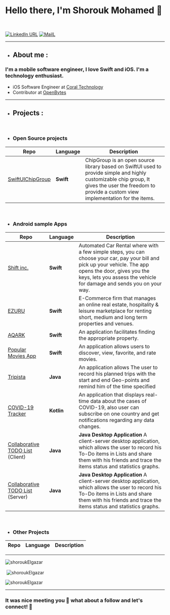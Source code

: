 # Hello there, I'm Shorouk Mohamed 👋


<br/>

<p align="center">

[![LinkedIn URL](https://img.shields.io/static/v1?color=blue&label=linkedin&logo=linkedin&logoColor=white&style=flat&message=Connect)](https://linkedin.com/in/shorouk-Elgazar)
[![MailL](https://img.shields.io/static/v1?color=blue&label=Gmail%20&logo=gmail&logoColor=white&style=flat&message=ReachME)](mailto:shorouk.mohamed93@gmail.com)

</p>

---

- ## About me :

### **I'm a mobile software engineer, I love Swift and iOS. I'm a technology enthusiast.**

- iOS Software Engineer at [Coral Technology](http://www.coral.io)
- Contributor at [OpenBytes](https://github.com/Open-Bytes)


---

- ## Projects :

<br/>

- ### Open Source projects

|       **Repo**            |   **Language** |   **Description**                                                                            |
| ------------------------- | ---------------|------------------------------------------------------------------------------------------------------------------------------------------------------------------|
|   [SwiftUIChipGroup](https://github.com/Open-Bytes/SwiftUIChipGroup.git)  |  **Swift** | ChipGroup is an open source library based on SwiftUI used to provide simple and highly customizable chip group, It gives the user the freedom to provide a custom view implementation for the items. 

<br/>

   - ### Android sample Apps

| **Repo**                                                                                       |    **Language**          |                                   **Description**                                                                              |
|------------------------------------------------------------------------------------------------| -----------------------  | -------------------------------------------------------------------------------------------------------------------------------|
| [Shift inc.]( https://apps.apple.com/us/app/shift-inc/id136413753)                             |     **Swift**           | Automated Car Rental where with a few simple steps, you can choose your car, pay your bill and pick up your vehicle. The app opens the door, gives you the keys, lets you assess the vehicle for damage and sends you on your way.
| [EZURU](https://apps.apple.com/eg/app/ezuru/id1538338412)                                      |     **Swift**           | E-Commerce firm that manages an online real estate, hospitality & leisure marketplace for renting short, medium and long term properties and venues.    
| [AQARK]( https://apps.apple.com/us/app/aqark-app/id153136636)                                  |     **Swift**           | An application facilitates finding the appropriate property. 
| [Popular Movies App](https://github.com/Shorouk278/MovieDB-iOS-Swift-.git)                     |     **Swift**           | An application allows users to discover, view, favorite, and rate movies.
| [Tripista]( https://play.google.com/store/apps/details?id=com.iti.intake40.tripista)           |     **Java**           |An application allows The user to record his planned trips with the start and end Geo-points and remind him of the time specified
| [COVID-19 Tracker ](https://github.com/Shorouk278/COVID-19-Tracker.git)                        |     **Kotlin**           | An application that displays real-time data about the cases of COVID-19, also user can subscribe on one country and get notifications regarding any data changes.
| [Collaborative TODO List](https://github.com/Shorouk278/TODO-List-Client-Java-.git) (Client)  |     **Java**           | **Java Desktop Application** A client-server desktop application, which allows the user to record his To-Do items in Lists and share them with his friends and trace the items status and statistics graphs.
| [Collaborative TODO List]( https://github.com/Shorouk278/TODO-List-Server-Java-.git)  (Server) |     **Java**           | **Java Desktop Application** A client-server desktop application, which allows the user to record his To-Do items in Lists and share them with his friends and trace the items status and statistics graphs.


<br/>

- ### Other Projects

|       **Repo**                                                                                        |    **Language**   |                                   **Description**                                                                              |
| ------------------------------------------------------------------------------------------------------- | ------------------| -------------------------------------------------------------------------------------------------------------------------------|
______

<p><img align="center" src="https://github-readme-stats.vercel.app/api/top-langs?username=shoroukElgazar&show_icons=true&locale=en&layout=compact&theme=tokyonight&hide_border=true" alt="shoroukElgazar" /></p>

<p>&nbsp;<img align="center" src="https://github-readme-stats.vercel.app/api?username=shoroukElgazar&show_icons=true&locale=en&theme=tokyonight&hide_border=true" alt="shoroukElgazar" /></p>

<p><img align="center" src="https://github-readme-streak-stats.herokuapp.com/?user=shoroukElgazar&theme=tokyonight&hide_border=true" alt="shoroukElgazar" /></p>


---

### It was nice meeting you :revolving_hearts: what about a follow and let's connect! :raised_hands: 


